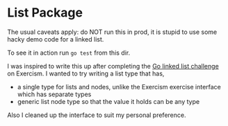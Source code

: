 # List Package

The usual caveats apply: do NOT run this in prod, it is stupid to use some hacky demo code for a linked list.

To see it in action run `go test` from this dir.

I was inspired to write this up after completing the [Go linked list challenge](https://exercism.org/tracks/go/exercises/simple-linked-list) on Exercism. I wanted to try writing a list type that has,

* a single type for lists and nodes, unlike the Exercism exercise interface which has separate types
* generic list node type so that the value it holds can be any type

Also I cleaned up the interface to suit my personal preference.
